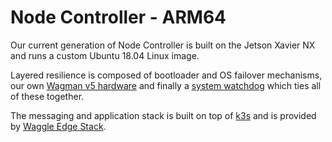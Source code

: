 # Node Controller - ARM64

Our current generation of Node Controller is built on the Jetson Xavier NX and runs a custom Ubuntu 18.04 Linux image.

Layered resilience is composed of bootloader and OS failover mechanisms, our own [Wagman v5 hardware](https://github.com/waggle-sensor/wagman/tree/master/boards/v5) and finally a [system watchdog](https://github.com/waggle-sensor/sage-wagman-watchdog) which ties all of these together.

The messaging and application stack is built on top of [k3s](https://k3s.io) and is provided by [Waggle Edge Stack](https://github.com/waggle-sensor/waggle-edge-stack).
